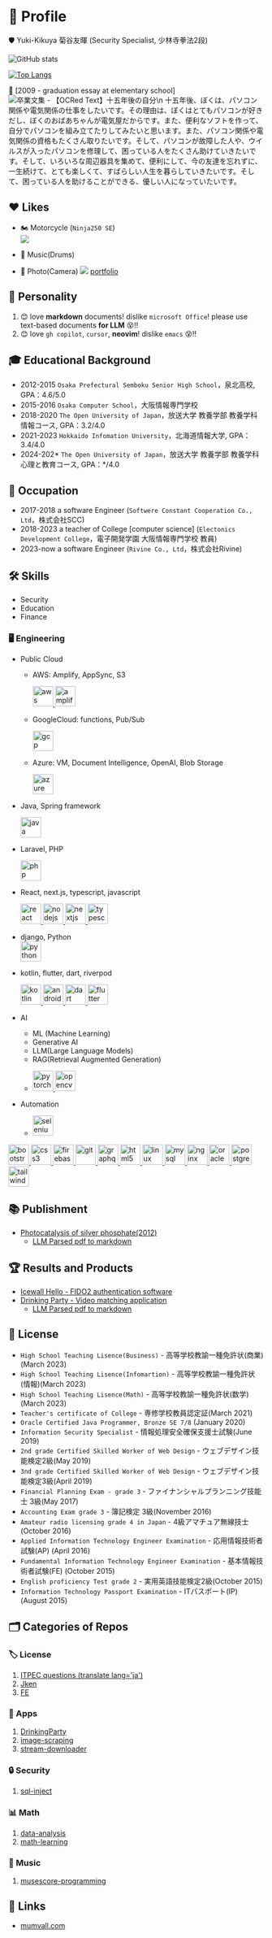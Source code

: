 # 🎉 Profile

🛡️ Yuki-Kikuya 菊谷友暉 (Security Specialist, 少林寺拳法2段)



![GitHub stats](https://my-github-readme-stats-mu.vercel.app/api?username=yuuyuu244&count_private=true&show=reviews,prs_merged,prs_merged_percentage)

[![Top Langs](https://my-github-readme-stats-mu.vercel.app/api/top-langs/?username=yuuyuu244&layout=donut&count_private=true)](https://github.com/anuraghazra/github-readme-stats)

📖 [2009 - graduation essay at elementary school]
![卒業文集 - 【OCRed Text】十五年後の自分\n 十五年後、ぼくは、パソコン関係や電気関係の仕事をしたいです。その理由は、ぼくはとてもパソコンが好きだし、ぼくのおばあちゃんが電気屋だからです。また、便利なソフトを作って、自分でパソコンを組み立てたりしてみたいと思います。また、パソコン関係や電気関係の資格もたくさん取りたいです。そして、パソコンが故障した人や、ウイルスが入ったパソコンを修理して、困っている人をたくさん助けていきたいです。そして、いろいろな周辺器具を集めて、便利にして、今の友達を忘れずに、一生続けて、とても楽しくて、すばらしい人生を暮らしていきたいです。そして、困っている人を助けることができる、優しい人になっていたいです。](assets/20190921T001312_Original.jpeg)

## ❤️ Likes
* 🏍️ Motorcycle (`Ninja250 SE`)  
  ![](assets/IMG_4650.JPG)
* 🥁 Music(Drums)  
  
* 📸 Photo(Camera)
  ![](https://photo.mumvall.com/wp-content/uploads/2021/09/DSCF0268-scaled.jpg)
  [portfolio](https://photo.mumvall.com/)

## 🌟 Personality
1. 😊 love **markdown** documents! dislike `microsoft Office`! please use text-based documents **for LLM** 😵!!
2. 😊 love `gh copilot`, `cursor`, **neovim**! dislike `emacs` 😵!!

## 🎓 Educational Background
* 2012-2015 `Osaka Prefectural Semboku Senior High School`，泉北高校, GPA：4.6/5.0
* 2015-2016 `Osaka Computer School`，大阪情報専門学校
* 2018-2020 `The Open University of Japan`，放送大学 教養学部 教養学科 情報コース, GPA：3.2/4.0
* 2021-2023 `Hokkaido Infomation University`，北海道情報大学, GPA：3.4/4.0
* 2024-202* `The Open University of Japan`，放送大学 教養学部 教養学科 心理と教育コース, GPA：*/4.0

## 💼 Occupation
* 2017-2018 a software Engineer (`Softwere Constant Cooperation Co., Ltd`，株式会社SCC)
* 2018-2023 a teacher of College [computer science] (`Electonics Development College`，電子開発学園 大阪情報専門学校 教員)
* 2023-now  a software Engineer (`Rivine Co., Ltd`，株式会社Rivine)

## 🛠️ Skills
* Security
* Education
* Finance

### 🖥️ Engineering
- Public Cloud
  - AWS: Amplify, AppSync, S3  
    <p align="left"> 
      <a href="https://aws.amazon.com" target="_blank" rel="noreferrer"> <img src="https://raw.githubusercontent.com/devicons/devicon/master/icons/amazonwebservices/amazonwebservices-original-wordmark.svg" alt="aws" width="40" height="40"/> </a> 
      <a href="https://aws.amazon.com/amplify/" target="_blank" rel="noreferrer"> <img src="https://docs.amplify.aws/assets/logo-dark.svg" alt="amplify" width="40" height="40"/> </a> 
    </p>
  - GoogleCloud: functions, Pub/Sub
    <p align="left">
      <a href="https://cloud.google.com" target="_blank" rel="noreferrer"> <img src="https://www.vectorlogo.zone/logos/google_cloud/google_cloud-icon.svg" alt="gcp" width="40" height="40"/> </a> 
    </p>
  - Azure: VM, Document Intelligence, OpenAI, Blob Storage
    <p align="left">
      <a href="https://azure.microsoft.com/en-in/" target="_blank" rel="noreferrer"> <img src="https://www.vectorlogo.zone/logos/microsoft_azure/microsoft_azure-icon.svg" alt="azure" width="40" height="40"/> </a>
    </p>

- Java, Spring framework
  <p align="left"> 
    <a href="https://www.java.com" target="_blank" rel="noreferrer"> <img src="https://raw.githubusercontent.com/devicons/devicon/master/icons/java/java-original.svg" alt="java" width="40" height="40"/> </a> 
  </p>

- Laravel, PHP
  <p align="left"> 
    <a href="https://www.php.net" target="_blank" rel="noreferrer"> <img src="https://raw.githubusercontent.com/devicons/devicon/master/icons/php/php-original.svg" alt="php" width="40" height="40"/> </a> 
  </p>

- React, next.js, typescript, javascript
  <p align="left"> 
    <a href="https://reactjs.org/" target="_blank" rel="noreferrer"> <img src="https://raw.githubusercontent.com/devicons/devicon/master/icons/react/react-original-wordmark.svg" alt="react" width="40" height="40"/> </a>
    <a href="https://nodejs.org" target="_blank" rel="noreferrer"> <img src="https://raw.githubusercontent.com/devicons/devicon/master/icons/nodejs/nodejs-original-wordmark.svg" alt="nodejs" width="40" height="40"/> </a>
    <a href="https://nextjs.org/" target="_blank" rel="noreferrer"> <img src="https://cdn.worldvectorlogo.com/logos/nextjs-2.svg" alt="nextjs" width="40" height="40"/> </a> 
    <a href="https://www.typescriptlang.org/" target="_blank" rel="noreferrer"> <img src="https://raw.githubusercontent.com/devicons/devicon/master/icons/typescript/typescript-original.svg" alt="typescript" width="40" height="40"/> </a>
  </p>
- django, Python  
  <a href="https://www.python.org" target="_blank" rel="noreferrer"> <img src="https://raw.githubusercontent.com/devicons/devicon/master/icons/python/python-original.svg" alt="python" width="40" height="40"/> </a> 
- kotlin, flutter, dart, riverpod
  <p align="left">
    <a href="https://kotlinlang.org" target="_blank" rel="noreferrer"> <img src="https://www.vectorlogo.zone/logos/kotlinlang/kotlinlang-icon.svg" alt="kotlin" width="40" height="40"/> </a> 
    <a href="https://developer.android.com" target="_blank" rel="noreferrer"> <img src="https://raw.githubusercontent.com/devicons/devicon/master/icons/android/android-original-wordmark.svg" alt="android" width="40" height="40"/> </a>
    <a href="https://dart.dev" target="_blank" rel="noreferrer"> <img src="https://www.vectorlogo.zone/logos/dartlang/dartlang-icon.svg" alt="dart" width="40" height="40"/> </a>
    <a href="https://flutter.dev" target="_blank" rel="noreferrer"> <img src="https://www.vectorlogo.zone/logos/flutterio/flutterio-icon.svg" alt="flutter" width="40" height="40"/> </a> 
  </p>
* AI
  - ML (Machine Learning)
  - Generative AI
  - LLM(Large Language Models)
  - RAG(Retrieval Augmented Generation)
  - <p align="left">
      <a href="https://pytorch.org/" target="_blank" rel="noreferrer"> <img src="https://www.vectorlogo.zone/logos/pytorch/pytorch-icon.svg" alt="pytorch" width="40" height="40"/> </a>
      <a href="https://opencv.org/" target="_blank" rel="noreferrer"> <img src="https://www.vectorlogo.zone/logos/opencv/opencv-icon.svg" alt="opencv" width="40" height="40"/> </a> 
    </p>

* Automation
  - <a href="https://www.selenium.dev" target="_blank" rel="noreferrer"> <img src="https://raw.githubusercontent.com/detain/svg-logos/780f25886640cef088af994181646db2f6b1a3f8/svg/selenium-logo.svg" alt="selenium" width="40" height="40"/> </a> 

<p align="left"> 
  <a href="https://getbootstrap.com" target="_blank" rel="noreferrer"> <img src="https://raw.githubusercontent.com/devicons/devicon/master/icons/bootstrap/bootstrap-plain-wordmark.svg" alt="bootstrap" width="40" height="40"/> </a> 
  <a href="https://www.w3schools.com/css/" target="_blank" rel="noreferrer"> <img src="https://raw.githubusercontent.com/devicons/devicon/master/icons/css3/css3-original-wordmark.svg" alt="css3" width="40" height="40"/> </a> 
  <a href="https://firebase.google.com/" target="_blank" rel="noreferrer"> <img src="https://www.vectorlogo.zone/logos/firebase/firebase-icon.svg" alt="firebase" width="40" height="40"/> </a> 
  <a href="https://git-scm.com/" target="_blank" rel="noreferrer"> <img src="https://www.vectorlogo.zone/logos/git-scm/git-scm-icon.svg" alt="git" width="40" height="40"/> </a> 
  <a href="https://graphql.org" target="_blank" rel="noreferrer"> <img src="https://www.vectorlogo.zone/logos/graphql/graphql-icon.svg" alt="graphql" width="40" height="40"/> </a> 
  <a href="https://www.w3.org/html/" target="_blank" rel="noreferrer"> <img src="https://raw.githubusercontent.com/devicons/devicon/master/icons/html5/html5-original-wordmark.svg" alt="html5" width="40" height="40"/> </a> 
  <a href="https://www.linux.org/" target="_blank" rel="noreferrer"> <img src="https://raw.githubusercontent.com/devicons/devicon/master/icons/linux/linux-original.svg" alt="linux" width="40" height="40"/> </a> 
  <a href="https://www.mysql.com/" target="_blank" rel="noreferrer"> <img src="https://raw.githubusercontent.com/devicons/devicon/master/icons/mysql/mysql-original-wordmark.svg" alt="mysql" width="40" height="40"/> </a> 
  <a href="https://www.nginx.com" target="_blank" rel="noreferrer"> <img src="https://raw.githubusercontent.com/devicons/devicon/master/icons/nginx/nginx-original.svg" alt="nginx" width="40" height="40"/> </a> 
  <a href="https://www.oracle.com/" target="_blank" rel="noreferrer"> <img src="https://raw.githubusercontent.com/devicons/devicon/master/icons/oracle/oracle-original.svg" alt="oracle" width="40" height="40"/> </a> 
  <a href="https://www.postgresql.org" target="_blank" rel="noreferrer"> <img src="https://raw.githubusercontent.com/devicons/devicon/master/icons/postgresql/postgresql-original-wordmark.svg" alt="postgresql" width="40" height="40"/> </a>  
  <a href="https://tailwindcss.com/" target="_blank" rel="noreferrer"> <img src="https://www.vectorlogo.zone/logos/tailwindcss/tailwindcss-icon.svg" alt="tailwind" width="40" height="40"/> </a> 
</p>

## 📚 Publishment
* [Photocatalysis of silver phosphate(2012)](doc/2012.pdf)
  * [LLM Parsed pdf to markdown](./doc/2012.md)
## 🏆 Results and Products
* [Icewall Hello - FIDO2 authentication software](https://www.hpe.com/jp/ja/software/icewall/mfa/mfa-fido2.html)
* [Drinking Party - Video matching application](doc/2015.pdf)
  * [LLM Parsed pdf to markdown](doc/2015.md)

## 🏅 License
* `High School Teaching Lisence(Business)` - 高等学校教諭一種免許状(商業)(March 2023)
* `High School Teaching Lisence(Infomartion)` - 高等学校教諭一種免許状(情報)(March 2023)
* `High School Teaching Lisence(Math)` - 高等学校教諭一種免許状(数学)(March 2023)
* `Teacher's certificate of College` - 専修学校教員認定証(March 2021)
* `Oracle Certified Java Programmer, Bronze SE 7/8` (January 2020)
* `Information Security Specialist` - 情報処理安全確保支援士試験(June 2019)
* `2nd grade Certified Skilled Worker of Web Design` - ウェブデザイン技能検定2級(May 2019)
* `3nd grade Certified Skilled Worker of Web Design` - ウェブデザイン技能検定3級(April 2019)
* `Financial Planning Exam - grade 3` - ファイナンシャルプランニング技能士 3級(May 2017)
* `Accounting Exam grade 3` - 簿記検定 3級(November 2016)
* `Amateur radio licensing grade 4 in Japan` - 4級アマチュア無線技士(October 2016)
* `Applied Information Technology Engineer Examination` - 応用情報技術者試験(AP) (April 2016)
* `Fundamental Information Technology Engineer Examination` - 基本情報技術者試験(FE) (October 2015)
* `English proficiency Test grade 2` - 実用英語技能検定2級(October 2015)
* `Information Technology Passport Examination` - ITパスポート(IP) (August 2015)


## 🗂️ Categories of Repos
### 🏷️ License
1. [ITPEC questions (translate lang='ja')](https://yuuyuu244.github.io/itpec-fe-trans-ja/)
2. [Jken](https://github.com/yuuyuu244/info-tech-cert-jken)
3. [FE](https://github.com/yuuyuu244/national-exam-fe8)

### 📱 Apps
1. [DrinkingParty](https://github.com/yuuyuu244/DrinkingParty)
1. [image-scraping](https://github.com/yuuyuu244/image-scraping)
1. [stream-downloader](https://github.com/yuuyuu244/stream-downloader)

### 🔒 Security

1. [sql-inject](https://github.com/yuuyuu244/sql-inject)

### 📊 Math

1. [data-analysis](https://github.com/yuuyuu244/data-analysis)
2. [math-learning](https://github.com/yuuyuu244/math-learning)

### 🎵 Music

1. [musescore-programming](https://github.com/yuuyuu244/musescore-programming)



## 🔗 Links

* [mumvall.com](http://mumvall.com)
